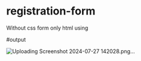 # registration-form
Without css form only html using

#output

![Uploading Screenshot 2024-07-27 142028.png…]()
